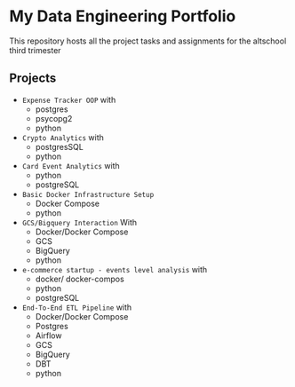 # My Data Engineering Portfolio

This repository hosts all the project tasks and assignments for the altschool third trimester

## Projects
 - `Expense Tracker OOP` with
   - postgres
   - psycopg2
   - python
 - `Crypto Analytics` with
   - postgresSQL
   - python
 - `Card Event Analytics` with
   - python
   - postgreSQL
 - `Basic Docker Infrastructure Setup`
   - Docker Compose
   - python
 - `GCS/Bigquery Interaction` With
   - Docker/Docker Compose
   - GCS
   - BigQuery
   - python
 - `e-commerce startup - events level analysis` with
   - docker/ docker-compos
   - python
   - postgreSQL
 - `End-To-End ETL Pipeline` with
   - Docker/Docker Compose
   - Postgres
   - Airflow
   - GCS
   - BigQuery
   - DBT
   - python

